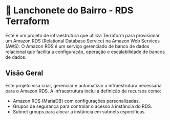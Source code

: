 # 🍔 Lanchonete do Bairro - RDS Terraform

Este é um projeto de infraestrutura que utiliza Terraform para provisionar um Amazon RDS (Relational Database Service) na Amazon Web Services (AWS). O Amazon RDS é um serviço gerenciado de banco de dados relacional que facilita a configuração, operação e escalabilidade de bancos de dados.

## Visão Geral

Este projeto visa criar, gerenciar e automatizar a infraestrutura necessária para o Amazon RDS. A infraestrutura inclui a definição de recursos como:

- Amazon RDS (MariaDB) com configurações personalizadas.
- Grupos de segurança para controlar o acesso à instância do RDS.
- Subnet groups para alocar a instância em subnets específicas.